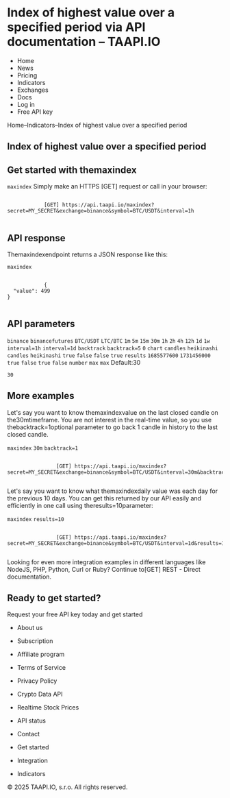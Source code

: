 # Index of highest value over a specified period via API documentation – TAAPI.IO

- Home
- News
- Pricing
- Indicators
- Exchanges
- Docs
- Log in
- Free API key

Home–Indicators–Index of highest value over a specified period


## Index of highest value over a specified period

## Get started with themaxindex
`maxindex` Simply make an HTTPS [GET] request or call in your browser:


```

			[GET] https://api.taapi.io/maxindex?secret=MY_SECRET&exchange=binance&symbol=BTC/USDT&interval=1h
		
```

## API response
Themaxindexendpoint returns a JSON response like this:

`maxindex` 
```

			{
  "value": 499
}
		
```

## API parameters
`binance` `binancefutures` `BTC/USDT` `LTC/BTC` `1m` `5m` `15m` `30m` `1h` `2h` `4h` `12h` `1d` `1w` `interval=1h` `interval=1d` `backtrack` `backtrack=5` `0` `chart` `candles` `heikinashi` `candles` `heikinashi` `true` `false` `false` `true` `results` `1685577600` `1731456000` `true` `false` `true` `false` `number` `max` `max` Default:30

`30` 
## More examples
Let's say you want to know themaxindexvalue on the last closed candle on the30mtimeframe. You are not interest in the real-time value, so you use thebacktrack=1optional parameter to go back 1 candle in history to the last closed candle.

`maxindex` `30m` `backtrack=1` 
```

				[GET] https://api.taapi.io/maxindex?secret=MY_SECRET&exchange=binance&symbol=BTC/USDT&interval=30m&backtrack=1
			
```
Let's say you want to know what themaxindexdaily value was each day for the previous 10 days. You can get this returned by our API easily and efficiently in one call using theresults=10parameter:

`maxindex` `results=10` 
```

				[GET] https://api.taapi.io/maxindex?secret=MY_SECRET&exchange=binance&symbol=BTC/USDT&interval=1d&results=10
			
```
Looking for even more integration examples in different languages like NodeJS, PHP, Python, Curl or Ruby? Continue to[GET] REST - Direct documentation.


## Ready to get started?
Request your free API key today and get started

- About us
- Subscription
- Affiliate program
- Terms of Service
- Privacy Policy
- Crypto Data API
- Realtime Stock Prices
- API status
- Contact

- Get started
- Integration
- Indicators

© 2025 TAAPI.IO, s.r.o. All rights reserved.

